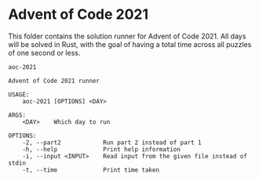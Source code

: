 # Advent of Code 2021

This folder contains the solution runner for Advent of Code 2021. All days will be solved in Rust,
with the goal of having a total time across all puzzles of one second or less.

```
aoc-2021 

Advent of Code 2021 runner

USAGE:
    aoc-2021 [OPTIONS] <DAY>

ARGS:
    <DAY>    Which day to run

OPTIONS:
    -2, --part2            Run part 2 instead of part 1
    -h, --help             Print help information
    -i, --input <INPUT>    Read input from the given file instead of stdin
    -t, --time             Print time taken
```
